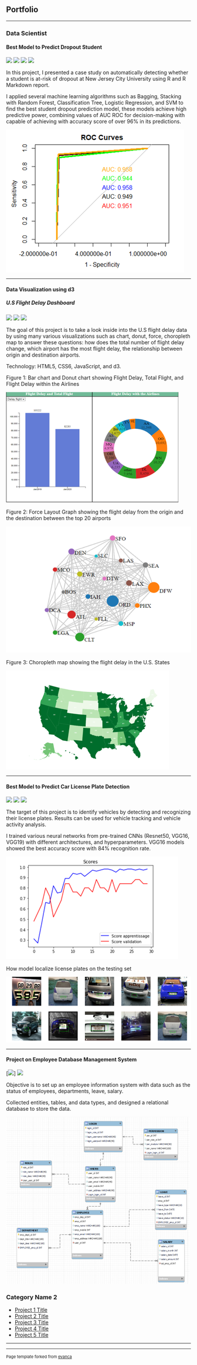 ## Portfolio

---

### Data Scientist

#### Best Model to Predict Dropout Student

[![](https://img.shields.io/badge/Model-blue?logo=Models)](https://github.com/thinguyen3/student_dropout_prediction/commit/02068022fbf869cf3f4c4ace4b297cd82d7a7cd8) [![](https://img.shields.io/badge/Presentation-red?logo=Presentation)](https://github.com/thinguyen3/student_dropout_prediction/blob/main/doc/Presentation.pptx) [![](https://img.shields.io/badge/Report-red?logo=Report)](https://github.com/thinguyen3/student_dropout_prediction/blob/main/doc/report.docx) 
[![](https://img.shields.io/badge/View_on_GitHub-green?logo=GitHub)](https://github.com/thinguyen3/student_dropout_prediction)

In this project, I presented a case study on automatically detecting whether a student is at-risk of dropout at New Jersey City University using R and R Markdown report.

I applied several machine learning algorithms such as Bagging, Stacking with Random Forest, Classification Tree, Logistic Regression, and SVM to find the best student dropout prediction model, these models achieve high predictive power, combining values of AUC ROC for decision-making with capable of achieving with accuracy score of over 96% in its predictions. 

![ROC Curves plot](/images/ROCcurves.png "ROC Curves plot")

---
#### Data Visualization using d3

##### U.S Flight Delay Dashboard

[![](https://img.shields.io/badge/Presentation-red?logo=Presentation)](https://github.com/thinguyen3/d3_proj/blob/main/FINC560_Thi%20Diem%20My%20Nguyen_Final%20Project.pptx) 
[![](https://img.shields.io/badge/View_on_GitHub-green?logo=GitHub)](https://github.com/thinguyen3/d3_proj) [![](https://img.shields.io/badge/JavaScript-F7DF1E?logo=JavaScript)](https://github.com/thinguyen3/d3_proj/tree/main/scripts)

The goal of this project is to take a look inside into the U.S flight delay data by using many various visualizations such as chart, donut, force, choropleth map to answer these questions: how does the total number of flight delay change, which airport has the most flight delay, the relationship between origin and destination airports.

Technology: HTML5, CSS6, JavaScript, and d3.

Figure 1: Bar chart and Donut chart showing Flight Delay, Total Flight, and Flight Delay within the Airlines

![barchart](/images/barchart.png "Bar Chart")

Figure 2: Force Layout Graph showing the flight delay from the origin and the destination between the top 20 airports

![graph](/images/ForceLayoutGraph.png "Graph")

Figure 3: Choropleth map showing the flight delay in the U.S. States

![ChoroplethMap](/images/ChoroplethMap.png "Map")

---

#### Best Model to Predict Car License Plate Detection

[![](https://img.shields.io/badge/Run_in_Google_Colab-EE4C2C?logo=GoogleColab)](https://colab.research.google.com/drive/1TWdll3VPMMg90qZxWiJrsrIdRUT5AUH9) [![](https://img.shields.io/badge/Model-blue?logo=Models)](https://github.com/thinguyen3/car_license_plate_detection/blob/main/scripts/ThiNguyen_FInalProject_ML2%20submit.ipynb) [![](https://img.shields.io/badge/View_on_GitHub-green?logo=GitHub)](https://github.com/thinguyen3/car_license_plate_detection) 

The target of this project is to identify vehicles by detecting and recognizing their license plates. Results can be used for vehicle tracking and vehicle activity analysis.

I trained various neural networks from pre-trained CNNs (Resnet50, VGG16, VGG19) with different architectures, and hyperparameters. VGG16 models showed the best accuracy score with 84% recognition rate.

![Scores_Plot](/images/plot.png "Scores Plot")

How model localize license plates on the testing set

![Car_Plot](/images/car.png "Car Plot")

---

#### Project on Employee Database Management System

[![](https://img.shields.io/badge/Presentation-red?logo=Presentation)] [![](https://img.shields.io/badge/Report-red?logo=Report)](https://github.com/thinguyen3/employee_database_management/blob/main/docs/Employee%20Database%20Management%20System.pdf) 

Objective is to set up an employee information system with data such as the status of employees, departments, leave, salary.

Collected entities, tables, and data types, and designed a relational database to store the data.

![Relational_Database](/images/ERD.png "ERD")




### Category Name 2

- [Project 1 Title](http://example.com/)
- [Project 2 Title](http://example.com/)
- [Project 3 Title](http://example.com/)
- [Project 4 Title](http://example.com/)
- [Project 5 Title](http://example.com/)

---




---
<p style="font-size:11px">Page template forked from <a href="https://github.com/evanca/quick-portfolio">evanca</a></p>
<!-- Remove above link if you don't want to attibute -->
